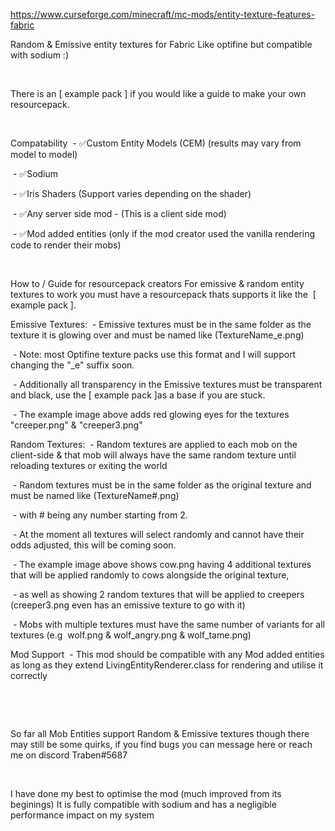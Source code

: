 https://www.curseforge.com/minecraft/mc-mods/entity-texture-features-fabric

Random & Emissive entity textures for Fabric
Like optifine but compatible with sodium :)


 

There is an [ example pack ] if you would like a guide to make your own resourcepack.

 

Compatability
 - ✅Custom Entity Models (CEM) (results may vary from model to model)

 - ✅Sodium

 - ✅Iris Shaders (Support varies depending on the shader)

 - ✅Any server side mod - (This is a client side mod)

 - ✅Mod added entities (only if the mod creator used the vanilla rendering code to render their mobs)

 

How to / Guide for resourcepack creators
For emissive & random entity textures to work you must have a resourcepack thats supports it like the  [ example pack ].



Emissive Textures:
 - Emissive textures must be in the same folder as the texture it is glowing over and must be named like (TextureName_e.png)

 - Note: most Optifine texture packs use this format and I will support changing the "_e" suffix soon.

 - Additionally all transparency in the Emissive textures must be transparent and black, use the [ example pack ]as a base if you are stuck.

 - The example image above adds red glowing eyes for the textures "creeper.png" & "creeper3.png"

Random Textures:
 - Random textures are applied to each mob on the client-side & that mob will always have the same random texture until reloading textures or exiting the world

 - Random textures must be in the same folder as the original texture and must be named like (TextureName#.png)

 - with # being any number starting from 2.

 - At the moment all textures will select randomly and cannot have their odds adjusted, this will be coming soon.

 - The example image above shows cow.png having 4 additional textures that will be applied randomly to cows alongside the original texture,

 - as well as showing 2 random textures that will be applied to creepers (creeper3.png even has an emissive texture to go with it)

 - Mobs with multiple textures must have the same number of variants for all textures (e.g  wolf.png & wolf_angry.png & wolf_tame.png)

Mod Support
 - This mod should be compatible with any Mod added entities as long as they extend LivingEntityRenderer.class for rendering and utilise it correctly

 

 

So far all Mob Entities support Random & Emissive textures though there may still be some quirks, if you find bugs you can message here or reach me on discord Traben#5687

 

I have done my best to optimise the mod (much improved from its beginings)
It is fully compatible with sodium and has a negligible performance impact on my system
